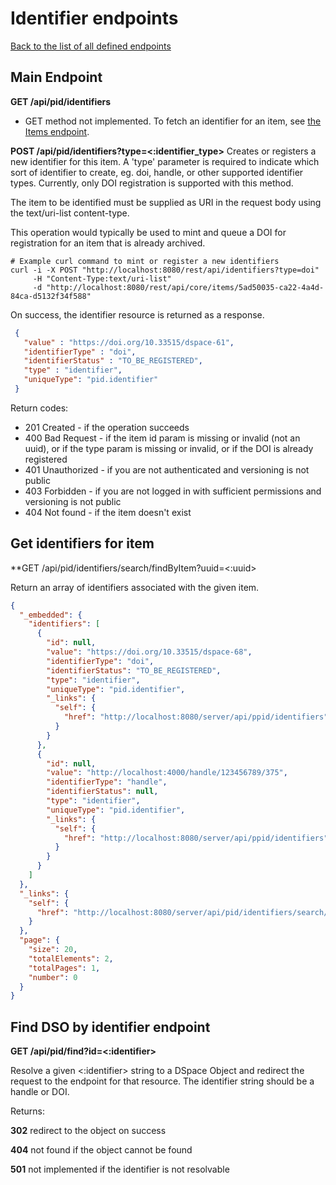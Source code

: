 # Identifier endpoints
[Back to the list of all defined endpoints](endpoints.md)

## Main Endpoint
**GET /api/pid/identifiers**

* GET method not implemented. To fetch an identifier for an item, see [the Items endpoint](items.md).

**POST /api/pid/identifiers?type=<:identifier_type>**
Creates or registers a new identifier for this item. A 'type' parameter is required to indicate which sort of
identifier to create, eg. doi, handle, or other supported identifier types.
Currently, only DOI registration is supported with this method.

The item to be identified must be supplied as URI in the request body using the text/uri-list content-type.

This operation would typically be used to mint and queue a DOI for registration for an item that is already archived.

   ```
   # Example curl command to mint or register a new identifiers
   curl -i -X POST "http://localhost:8080/rest/api/identifiers?type=doi" 
        -H "Content-Type:text/uri-list" 
        -d "http://localhost:8080/rest/api/core/items/5ad50035-ca22-4a4d-84ca-d5132f34f588"
   ```

On success, the identifier resource is returned as a response.
   ```json
    {
      "value" : "https://doi.org/10.33515/dspace-61",
      "identifierType" : "doi",
      "identifierStatus" : "TO_BE_REGISTERED",
      "type" : "identifier",
      "uniqueType": "pid.identifier"
    }
   ```

Return codes:
* 201 Created - if the operation succeeds
* 400 Bad Request - if the item id param is missing or invalid (not an uuid), or if the type param is missing or invalid, or if the DOI is already registered
* 401 Unauthorized - if you are not authenticated and versioning is not public
* 403 Forbidden - if you are not logged in with sufficient permissions and versioning is not public
* 404 Not found - if the item doesn't exist

## Get identifiers for item
**GET /api/pid/identifiers/search/findByItem?uuid=<:uuid>

Return an array of identifiers associated with the given item.
```json
{
  "_embedded": {
    "identifiers": [
      {
        "id": null,
        "value": "https://doi.org/10.33515/dspace-68",
        "identifierType": "doi",
        "identifierStatus": "TO_BE_REGISTERED",
        "type": "identifier",
        "uniqueType": "pid.identifier",
        "_links": {
          "self": {
            "href": "http://localhost:8080/server/api/ppid/identifiers"
          }
        }
      },
      {
        "id": null,
        "value": "http://localhost:4000/handle/123456789/375",
        "identifierType": "handle",
        "identifierStatus": null,
        "type": "identifier",
        "uniqueType": "pid.identifier",
        "_links": {
          "self": {
            "href": "http://localhost:8080/server/api/ppid/identifiers"
          }
        }
      }
    ]
  },
  "_links": {
    "self": {
      "href": "http://localhost:8080/server/api/pid/identifiers/search/findByItem?uuid=71d45ca4-3a50-40d3-b35a-b17cccac3575"
    }
  },
  "page": {
    "size": 20,
    "totalElements": 2,
    "totalPages": 1,
    "number": 0
  }
}
```

## Find DSO by identifier endpoint
**GET /api/pid/find?id=<:identifier>**

Resolve a given <:identifier> string to a DSpace Object and redirect the request to the endpoint for that resource.
The identifier string should be a handle or DOI.

Returns:

**302** redirect to the object on success

**404** not found if the object cannot be found

**501** not implemented if the identifier is not resolvable